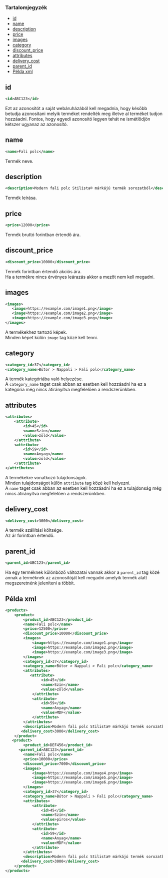### Tartalomjegyzék

* [id](#id)
* [name](#name)
* [description](#description)
* [price](#price)
* [images](#images)
* [category](#category)
* [discount_price](#discount_price)
* [attributes](#attributes)
* [delivery_cost](#delivery_cost)
* [parent_id](#parent_id)
* [Példa xml](#példa-xml)

## id

``` xml
<id>ABC123</id>
```
Ezt az azonosítót a saját webáruházából kell megadnia, hogy később betudja azonosítani melyik terméket rendelték meg illetve al terméket tudjon hozzáadni.
Fontos, hogy egyedi azonosító legyen tehát ne ismétlődjön kétszer ugyanaz az azonosító.

## name

``` xml
<name>Fali polc</name>
```
Termék neve.

## description

``` xml
<description>Modern fali polc Stilista® márkájú termék sorozatból</description>
```
Termék leírása.

## price

``` xml
<price>12000</price>
```
Termék bruttó forintban értendő ára.

## discount_price

``` xml
<discount_price>10000</discount_price>
```
Termék forintban értendő akciós ára.  
Ha a termékre nincs érvényes leárazás akkor a mezőt nem kell megadni.

## images

``` xml
<images>
   <image>https://example.com/image1.png</image>
   <image>https://example.com/image2.png</image>
   <image>https://example.com/image3.png</image>
</images>
```
A termékekhez tartozó képek.  
Minden képet külön `image` tag közé kell tenni.

## category

``` xml
<category_id>37</category_id>
<category_name>Bútor > Nappali > Fali polc</category_name>
```
A termék kategóriába való helyezése.  
A `category_name` taget csak abban az esetben kell hozzáadni ha ez a kategória még nincs átirányítva megfelelően a rendszerünkben.

## attributes

``` xml
<attributes>
    <attribute>
        <id>45</id>
        <name>Szín</name>
        <value>zöld</value>
    </attribute>
    <attribute>
        <id>59</id>
        <name>Anyag</name>
        <value>zöld</value>
    </attribute>
</attributes>
```
A termékekre vonatkozó tulajdonságok.  
Minden tulajdonságot külön `attribute` tag közé kell helyezni.  
A `name` taget csak abban az esetben kell hozzáadni ha ez a tulajdonság még nincs átirányítva megfelelően a rendszerünkben.

## delivery_cost

``` xml
<delivery_cost>3000</delivery_cost>
```
A termék szállítási költsége.  
Az ár forintban értendő.

## parent_id

``` xml
<parent_id>ABC123</parent_id>
```

Ha egy terméknek különböző változatai vannak akkor a `parent_id` tag közé annak a terméknek az azonosítóját kell megadni amelyik termék alatt megszeretnénk jeleníteni a többit.

## Példa xml

``` xml
<products>
    <product>
        <product_id>ABC123</product_id>
        <name>Fali polc</name>
        <price>12500</price>
        <discount_price>10000</discount_price>
        <images>
            <image>https://example.com/image1.png</image>
            <image>https://example.com/image2.png</image>
            <image>https://example.com/image3.png</image>
        </images>
        <category_id>37</category_id>
        <category_name>Bútor > Nappali > Fali polc</category_name>
        <attributes>
           <attribute>
                <id>45</id>
                <name>Szín</name>
                <value>zöld</value>
            </attribute>
            <attribute>
                <id>59</id>
                <name>Anyag</name>
                <value>MDF</value>
            </attribute>
        </attributes>
        <description>Modern fali polc Stilista® márkájú termék sorozatból VOLATO köszönhetően a lebegtető hatásnak gyönyörű kelléke lesz a szobának. Polc szélessége 3,8 cm és max. teherbírása 10 kg függően a fal anyagától, amelyre a polc el lesz helyezve.</description>
       <delivery_cost>3000</delivery_cost>
    </product>
   <product>
        <product_id>DEF456</product_id>
      <parent_id>ABC123</parent_id>
        <name>Fali polc</name>
        <price>10000</price>
        <discount_price>7000</discount_price>
        <images>
            <image>https://example.com/image4.png</image>
            <image>https://example.com/image5.png</image>
            <image>https://example.com/image6.png</image>
        </images>
        <category_id>37</category_id>
        <category_name>Bútor > Nappali > Fali polc</category_name>
        <attributes>
            <attribute>
                <id>45</id>
                <name>Szín</name>
                <value>piros</value>
            </attribute>
            <attribute>
                <id>59</id>
                <name>Anyag</name>
                <value>MDF</value>
            </attribute>
        </attributes>
        <description>Modern fali polc Stilista® márkájú termék sorozatból VOLATO köszönhetően a lebegtető hatásnak gyönyörű kelléke lesz a szobának. Polc szélessége 3,8 cm és max. teherbírása 10 kg függően a fal anyagától, amelyre a polc el lesz helyezve.</description>
       <delivery_cost>3000</delivery_cost>
    </product>
</products>
```

